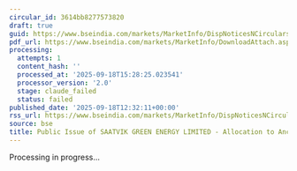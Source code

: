 ```yaml
---
circular_id: 3614bb8277573820
draft: true
guid: https://www.bseindia.com/markets/MarketInfo/DispNoticesNCirculars.aspx?Noticeid={F0FD120A-FE89-412C-9299-AEA90CA0B096}&noticeno=20250918-41&dt=09/18/2025&icount=41&totcount=61&flag=0
pdf_url: https://www.bseindia.com/markets/MarketInfo/DownloadAttach.aspx?id=20250918-41&attachedId=b9d066ee-5db4-48ef-9624-ffdd95f46a40
processing:
  attempts: 1
  content_hash: ''
  processed_at: '2025-09-18T15:28:25.023541'
  processor_version: '2.0'
  stage: claude_failed
  status: failed
published_date: '2025-09-18T12:32:11+00:00'
rss_url: https://www.bseindia.com/markets/MarketInfo/DispNoticesNCirculars.aspx?Noticeid={F0FD120A-FE89-412C-9299-AEA90CA0B096}&noticeno=20250918-41&dt=09/18/2025&icount=41&totcount=61&flag=0
source: bse
title: Public Issue of SAATVIK GREEN ENERGY LIMITED - Allocation to Anchor Investors
---
```


Processing in progress...